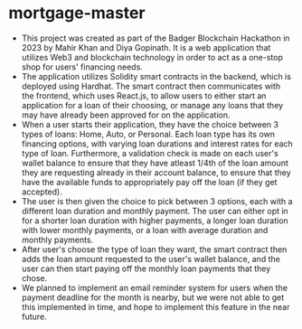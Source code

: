 # mortgage-master
- This project was created as part of the Badger Blockchain Hackathon in 2023 by Mahir Khan and Diya Gopinath. It is a web application that utilizes Web3 and blockchain technology in order to act as a one-stop shop for users' financing needs.
- The application utilizes Solidity smart contracts in the backend, which is deployed using Hardhat. The smart contract then communicates with the frontend, which uses React.js, to allow users to either start an application for a loan of their choosing, or manage any loans that they may have already been approved for on the application. 
- When a user starts their application, they have the choice between 3 types of loans: Home, Auto, or Personal. Each loan type has its own financing options, with varying loan durations and interest rates for each type of loan. Furthermore, a validation check is made on each user's wallet balance to ensure that they have atleast 1/4th of the loan amount they are requesting already in their account balance, to ensure that they have the available funds to appropriately pay off the loan (if they get accepted).
- The user is then given the choice to pick between 3 options, each with a different loan duration and monthly payment. The user can either opt in for a shorter loan duration with higher payments, a longer loan duration with lower monthly payments, or a loan with average duration and monthly payments. 
- After user's choose the type of loan they want, the smart contract then adds the loan amount requested to the user's wallet balance, and the user can then start paying off the monthly loan payments that they chose.
- We planned to implement an email reminder system for users when the payment deadline for the month is nearby, but we were not able to get this implemented in time, and hope to implement this feature in the near future.